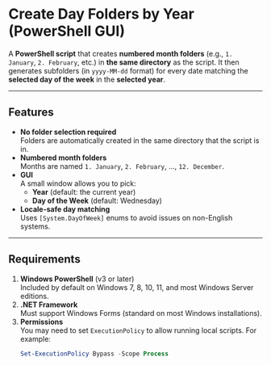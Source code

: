 # Create Day Folders by Year (PowerShell GUI)

A **PowerShell script** that creates **numbered month folders** (e.g., `1. January`, `2. February`, etc.) in **the same directory** as the script. It then generates subfolders (in `yyyy-MM-dd` format) for every date matching the **selected day of the week** in the **selected year**.

---

## Features

- **No folder selection required**  
  Folders are automatically created in the same directory that the script is in.
- **Numbered month folders**  
  Months are named `1. January`, `2. February`, ..., `12. December`.
- **GUI**  
  A small window allows you to pick:
  - **Year** (default: the current year)  
  - **Day of the Week** (default: Wednesday)  
- **Locale-safe day matching**  
  Uses `[System.DayOfWeek]` enums to avoid issues on non-English systems.

---

## Requirements

1. **Windows PowerShell** (v3 or later)  
   Included by default on Windows 7, 8, 10, 11, and most Windows Server editions.
2. **.NET Framework**  
   Must support Windows Forms (standard on most Windows installations).
3. **Permissions**  
   You may need to set `ExecutionPolicy` to allow running local scripts. For example:
   ```powershell
   Set-ExecutionPolicy Bypass -Scope Process
